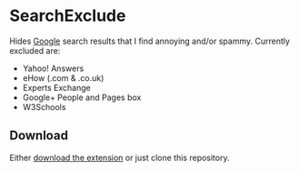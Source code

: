 # SearchExclude

Hides [Google](http://google.com) search results that I find annoying and/or spammy. Currently excluded are:

* Yahoo! Answers
* eHow (.com & .co.uk)
* Experts Exchange
* Google+ People and Pages box
* W3Schools

## Download

Either [download the extension](https://github.com/lhagan/SearchExclude/blob/master/SearchExclude.safariextz?raw=true) or just clone this repository.
